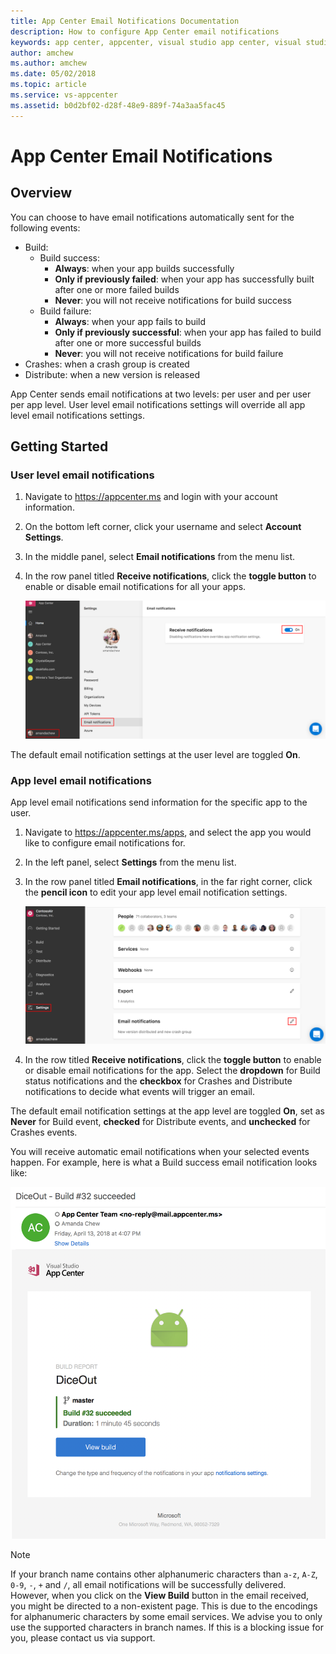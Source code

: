 ```yaml
---
title: App Center Email Notifications Documentation
description: How to configure App Center email notifications
keywords: app center, appcenter, visual studio app center, visual studio appcenter, email, email notifications, build status, build, crashes, crash, distribute, diagnostics, crash groups, crash group, new app version released, new crash group
author: amchew
ms.author: amchew
ms.date: 05/02/2018
ms.topic: article
ms.service: vs-appcenter
ms.assetid: b0d2bf02-d28f-48e9-889f-74a3aa5fac45
---
```


# App Center Email Notifications
## Overview

You can choose to have email notifications automatically sent for the following events:

- Build: 
    - Build success:
        - **Always**: when your app builds successfully
        - **Only if previously failed**: when your app has successfully built after one or more failed builds
        - **Never**: you will not receive notifications for build success
    - Build failure:
        - **Always**: when your app fails to build
        - **Only if previously successful**: when your app has failed to build after one or more successful builds
        - **Never**: you will not receive notifications for build failure
- Crashes: when a crash group is created
- Distribute: when a new version is released

App Center sends email notifications at two levels: per user and per user per app level.  User level email notifications settings will override all app level email notifications settings.

## Getting Started

### User level email notifications

1. Navigate to <https://appcenter.ms> and login with your account information.

2. On the bottom left corner, click your username and select **Account Settings**.

3. In the middle panel, select **Email notifications** from the menu list.

4. In the row panel titled **Receive notifications**, click the **toggle button** to enable or disable email notifications for all your apps.

    ![How to configure email notifications at the user level](media/configureEmailNotificationUser.png)

The default email notification settings at the user level are toggled **On**.

### App level email notifications

App level email notifications send information for the specific app to the user.

1. Navigate to <https://appcenter.ms/apps>, and select the app you would like to configure email notifications for.

2. In the left panel, select **Settings** from the menu list.

3. In the row panel titled **Email notifications**, in the far right corner, click the **pencil icon** to edit your app level email notification settings.

    ![How to configure email notifications at the app level](media/configureEmailNotificationApp.png)

4. In the row titled **Receive notifications**, click the **toggle button** to enable or disable email notifications for the app. Select the **dropdown** for Build status notifications and the **checkbox** for Crashes and Distribute notifications to decide what events will trigger an email.

The default email notification settings at the app level are toggled **On**, set as **Never** for Build event, **checked** for Distribute events, and **unchecked** for Crashes events.

You will receive automatic email notifications when your selected events happen. For example, here is what a Build success email notification looks like:

![Email notification for a successful build](media/emailSuccessfulBuild.png)

> [!NOTE]
> If your branch name contains other alphanumeric characters than `a-z`, `A-Z`, `0-9`, `-`, `+` and `/`, all email notifications will be successfully delivered. However, when you click on the **View Build** button in the email received, you might be directed to a non-existent page. This is due to the encodings for alphanumeric characters by some email services. We advise you to only use the supported characters in branch names. If this is a blocking issue for you, please contact us via support.
